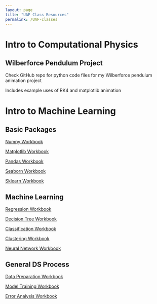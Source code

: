 ```yaml
---
layout: page
title: "UAF Class Resources"
permalink: /UAF-classes
---
```

# Intro to Computational Physics

## Wilberforce Pendulum Project
Check GitHub repo for python code files for my Wilberforce pendulum animation project

Includes example uses of RK4 and matplotlib.animation

# Intro to Machine Learning

## Basic Packages
[Numpy Workbook](UAF-ML-module/NumPy%20Workbook.html)

[Matplotlib Workbook](UAF-ML-module/Matplotlib%20Workbook.html)

[Pandas Workbook](UAF-ML-module/Pandas%20Workbook.html)

[Seaborn Workbook](UAF-ML-module/Seaborn%20Workbook.html)

[Sklearn Workbook](UAF-ML-module/Sklearn%20Workbook.html)

## Machine Learning
[Regression Workbook](UAF-ML-module/Regression%20Workbook.html)

[Decision Tree Workbook](UAF-ML-module/Decision%20Tree%20Workbook.html)

[Classification Workbook](UAF-ML-module/Classification%20Workbook.html)

[Clustering Workbook](UAF-ML-module/Clustering%20Workbook.html)

[Neural Network Workbook](UAF-ML-module/Neural%20Network%20Workbook.html)

## General DS Process
[Data Preparation Workbook](UAF-ML-module/Data%20Preparation%20Workbook.html)

[Model Training Workbook](UAF-ML-module/Model%20Training%20Workbook.html)

[Error Analysis Workbook](UAF-ML-module/Error%20Analysis%20Workbook.html)


